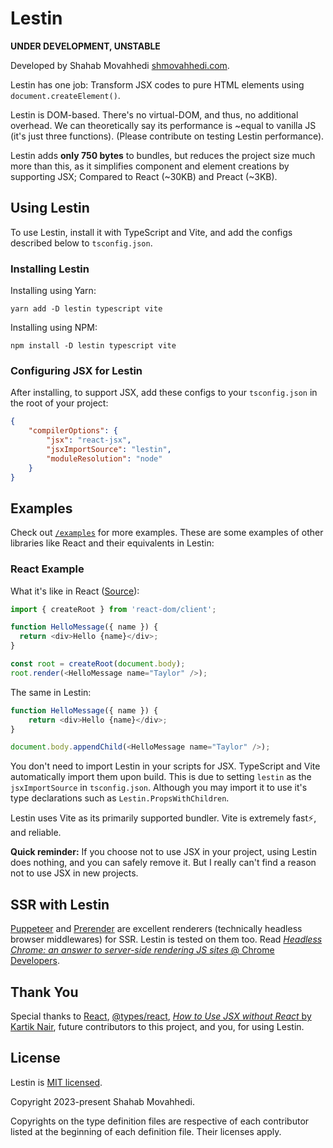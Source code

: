 # Lestin
**UNDER DEVELOPMENT, UNSTABLE**

Developed by Shahab Movahhedi [shmovahhedi.com](https://shmovahhedi.com).

Lestin has one job: Transform JSX codes to pure HTML elements using `document.createElement()`.

Lestin is DOM-based. There's no virtual-DOM, and thus, no additional overhead. We can theoretically say its performance is ~equal to vanilla JS (it's just three functions). (Please contribute on testing Lestin performance).

Lestin adds **only 750 bytes** to bundles, but reduces the project size much more than this, as it simplifies component and element creations by supporting JSX; Compared to React (~30KB) and Preact (~3KB).

## Using Lestin

To use Lestin, install it with TypeScript and Vite, and add the configs described below to `tsconfig.json`.

### Installing Lestin

Installing using Yarn:
```
yarn add -D lestin typescript vite
```

Installing using NPM:
```
npm install -D lestin typescript vite
```

### Configuring JSX for Lestin

After installing, to support JSX, add these configs to your `tsconfig.json` in the root of your project:

```json
{
	"compilerOptions": {
		"jsx": "react-jsx",
		"jsxImportSource": "lestin",
		"moduleResolution": "node"
	}
}
```

## Examples
Check out [`/examples`](examples) for more examples.
These are some examples of other libraries like React and their equivalents in Lestin:

### React Example

What it's like in React ([Source](https://github.com/facebook/react#examples)):
```js
import { createRoot } from 'react-dom/client';

function HelloMessage({ name }) {
  return <div>Hello {name}</div>;
}

const root = createRoot(document.body);
root.render(<HelloMessage name="Taylor" />);
```

The same in Lestin:
```js
function HelloMessage({ name }) {
	return <div>Hello {name}</div>;
}

document.body.appendChild(<HelloMessage name="Taylor" />);
```

You don't need to import Lestin in your scripts for JSX. TypeScript and Vite automatically import them upon build. This is due to setting `lestin` as the `jsxImportSource` in `tsconfig.json`.
Although you may import it to use it's type declarations such as `Lestin.PropsWithChildren`.

Lestin uses Vite as its primarily supported bundler. Vite is extremely fast⚡️, and reliable.

**Quick reminder:** If you choose not to use JSX in your project, using Lestin does nothing, and you can safely remove it. But I really can't find a reason not to use JSX in new projects.

## SSR with Lestin
[Puppeteer](https://pptr.dev/) and [Prerender](https://prerender.io/) are excellent renderers (technically headless browser middlewares) for SSR. Lestin is tested on them too. Read [*Headless Chrome: an answer to server-side rendering JS sites* @ Chrome Developers](https://developer.chrome.com/docs/puppeteer/ssr/).


## Thank You
Special thanks to [React](https://reactjs.org), [@types/react](https://github.com/DefinitelyTyped/DefinitelyTyped/tree/master/types/react), [*How to Use JSX without React* by Kartik Nair](https://betterprogramming.pub/how-to-use-jsx-without-react-21d23346e5dc), future contributors to this project, and you, for using Lestin.

## License
Lestin is [MIT licensed](https://github.com/movahhedi/lestin/blob/main/LICENSE).

Copyright 2023-present Shahab Movahhedi.

Copyrights on the type definition files are respective of each contributor listed at the beginning of each definition file. Their licenses apply.
